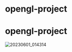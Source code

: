 # opengl-project
# opengl-project
![20230601_014314](https://github.com/hyoungj00n/opengl-project/assets/110275678/97edabf0-c85e-4fa7-9a01-fd2e073f64e0)
